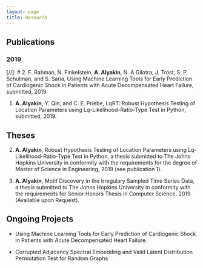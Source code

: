 ```yaml
---
layout: page
title: Research
---
```

## Publications
### 2019
[//]: # 2. F. Rahman, N. Finkelstein, **A. Alyakin**, N. A Gilotra, J. Trost, S. P. Schulman, and S. Saria, Using Machine Learning Tools for Early Prediction of Cardiogenic Shock in Patients with Acute Decompensated Heart Failure, submitted, 2019.

1. **A. Alyakin**, Y. Qin, and  C. E. Priebe, LqRT: Robust Hypothesis Testing of Location Parameters using Lq-Likelihood-Ratio-Type Test in Python, submitted, 2019.

## Theses
2. **A. Alyakin**, Robust Hypothesis Testing of Location Parameters using Lq-Likelihood-Ratio-Type Test in Python, a thesis submitted to The Johns Hopkins University in conformity with the requirements for the degree of Master of Science in Engineering, 2019 (see publication 1).

1. **A. Alyakin**, Motif Discovery in the Irregulary Sampled Time Series Data, a thesis submitted to The Johns Hopkins University in conformity with the requirements for Senior Honors Thesis in Computer Science, 2019 (Available upon Request).


## Ongoing Projects
- Using Machine Learning Tools for Early Prediction of Cardiogenic Shock in Patients with Acute Decompensated Heart Failure.

- Corrupted Adjacency Spectral Embedding and Valid Latent Distribution Permutation Test for Random Graphs

